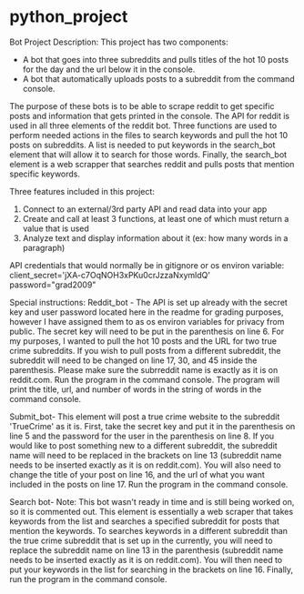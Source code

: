 # python_project

Bot Project Description:
This project has two components:
- A bot that goes into three subreddits and pulls titles of the hot 10 posts for the day and the
  url below it in the console.
 - A bot that automatically uploads posts to a subreddit from the command console.

The purpose of these bots is to be able to scrape reddit to get specific posts and information
that gets printed in the console.  The API for reddit is used in all three elements of the
reddit bot.  Three functions are used to perform needed actions in the files to search keywords
and pull the hot 10 posts on subreddits.  A list is needed to put keywords in the search_bot
element that will allow it to search for those words.  Finally, the search_bot element is
a web scrapper that searches reddit and pulls posts that mention specific keywords.

Three features included in this project:
1. Connect to an external/3rd party API and read data into your app
2. Create and call at least 3 functions, at least one of which must return a value that is used
3. Analyze text and display information about it (ex: how many words in a paragraph)

API credentials that would normally be in gitignore or os environ variable:
client_secret='jXA-c7OqNOH3xPKu0crJzzaNxymldQ'
password="grad2009"

  Special instructions:
  Reddit_bot - The API is set up already with the secret key and user password located here in the
  readme for grading purposes, however I have assigned them to as os environ variables for privacy
  from public. The secret key will need to be put in the parenthesis on line 6.
  For my purposes, I wanted to pull the hot 10 posts and the URL
  for two true crime subreddits.  If you wish to pull posts from a different subreddit, the subreddit
  will need to be changed on line 17, 30, and 45 inside the parenthesis.  Please make sure the subrreddit
  name is exactly as it is on reddit.com.  Run the program in the command console.  The program
  will print the title, url, and number of words in the string of words in the command console.

  Submit_bot- This element will post a true crime website to the subreddit 'TrueCrime' as it is.
  First, take the secret key and put it in the parenthesis on line 5 and the password for the user
  in the parenthesis on line 8.
  If you would like to post something new to a different subreddit, the subreddit name will need
  to be replaced in the brackets on line 13 (subreddit name needs to be inserted exactly as
  it is on reddit.com). You will also need to change the title of your post on line 16,
  and  the url of what you want included in the posts on line 17. Run the program in the
  command console.

  Search bot-  Note: This bot wasn't ready in time and is still being worked on, so it is commented out.
  This element is essentially a web scraper that takes keywords from the list
  and searches a specified subreddit for posts that mention the keywords.  To searches
  keywords in a different subreddit than the true crime subreddit that is set up in the
  currently, you will need to replace the subreddit name on line 13 in the parenthesis (subreddit
    name needs to be inserted exactly as it is on reddit.com).
  You will then need to put your keywords in the list for searching in the brackets
  on line 16. Finally, run the program in the command console.
